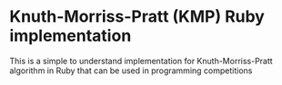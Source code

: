 # Knuth-Morriss-Pratt (KMP) Ruby implementation
This is a simple to understand implementation for Knuth-Morriss-Pratt algorithm in Ruby that can be used in programming competitions
